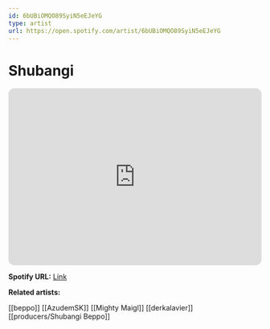 ```yaml
---
id: 6bUBiOMQO89SyiN5eEJeYG
type: artist
url: https://open.spotify.com/artist/6bUBiOMQO89SyiN5eEJeYG
---
```

# Shubangi

<iframe style="border-radius:12px" src="https://open.spotify.com/embed/artist/6bUBiOMQO89SyiN5eEJeYG" width="100%" height="352" frameBorder="0" allowfullscreen="" allow="autoplay; clipboard-write; encrypted-media; fullscreen; picture-in-picture" loading="lazy"></iframe>

**Spotify URL:** [Link](https://open.spotify.com/artist/6bUBiOMQO89SyiN5eEJeYG)

**Related artists:**

[[beppo]]
[[AzudemSK]]
[[Mighty Maigl]]
[[derkalavier]]
[[producers/Shubangi Beppo]]
